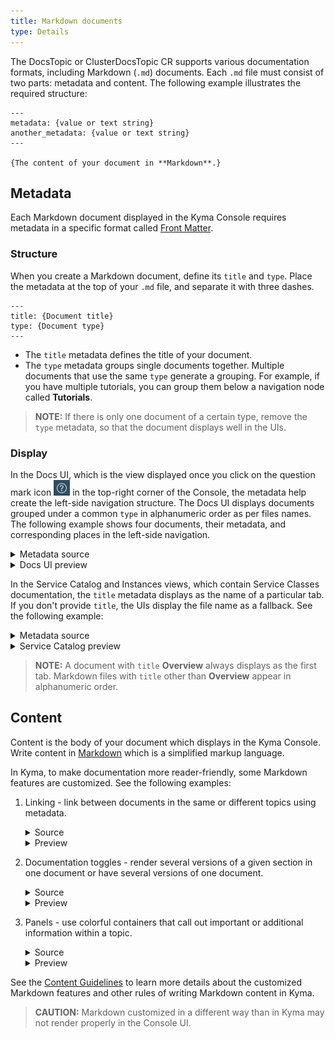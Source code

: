 ```yaml
---
title: Markdown documents
type: Details
---
```


The DocsTopic or ClusterDocsTopic CR supports various documentation formats, including Markdown (`.md`) documents. Each `.md` file must consist of two parts: metadata and content. The following example illustrates the required structure: 

```
---
metadata: {value or text string}
another_metadata: {value or text string}
---

{The content of your document in **Markdown**.}
```

## Metadata

Each Markdown document displayed in the Kyma Console requires metadata in a specific format called [Front Matter](https://forestry.io/docs/editing/front-matter/). 

### Structure

When you create a Markdown document, define its `title` and `type`. Place the metadata at the top of your `.md` file, and separate it with three dashes.

```
---
title: {Document title}
type: {Document type}
---
```

- The `title` metadata defines the title of your document. 
- The `type` metadata groups single documents together. Multiple documents that use the same `type` generate a grouping. For example, if you have multiple tutorials, you can group them below a navigation node called **Tutorials**.

>**NOTE:** If there is only one document of a certain type, remove the `type` metadata, so that the document displays well in the UIs.

### Display

In the Docs UI, which is the view displayed once you click on the question mark icon ![](./assets/docs-ui-question-mark.png) in the top-right corner of the Console, the metadata help create the left-side navigation structure. The Docs UI displays documents grouped under a common `type` in alphanumeric order as per files names. The following example shows four documents, their metadata, and corresponding places in the left-side navigation.

<div tabs>
  <details>
  <summary>
  Metadata source
  </summary>

```
//03-01-sidecar-proxy-injection.md
---
title: Sidecar Proxy Injection
type: Details
---
``` 
```
//03-02-istio-patch.md
---
title: Istio Patch
type: Details
---
```
```
//03-03-istio-rbac.md
---
title: Istio RBAC configuration
type: Details
---
```
```
//01-01-service-mesh.md
---
title: Overview
---
```
  </details>
  <details>
  <summary>
  Docs UI preview
  </summary>

![](./assets/left-side-nav-docs-ui.png)
  </details>
</div>

In the Service Catalog and Instances views, which contain Service Classes documentation, the `title` metadata displays as the name of a particular tab. If you don't provide `title`, the UIs display the file name as a fallback. See the following example:

<div tabs>
  <details>
  <summary>
  Metadata source
  </summary>

```
//overview.md
---
title: Overview
---
``` 
```
//plan-details.md
---
title: Services and Plans
type: Details
---
```
  </details>
  <details>
  <summary>
  Service Catalog preview
  </summary>

![](./assets/tabs-catalog-ui.png)
  </details>
</div>

>**NOTE:** A document with `title` **Overview** always displays as the first tab. Markdown files with `title` other than **Overview** appear in alphanumeric order.

## Content

Content is the body of your document which displays in the Kyma Console. Write content in [Markdown](https://daringfireball.net/projects/markdown/syntax) which is a simplified markup language.

In Kyma, to make documentation more reader-friendly, some Markdown features are customized. See the following examples:
1. Linking - link between documents in the same or different topics using metadata. 
    <div tabs>
      <details>
      <summary>
      Source
      </summary>

      Create a reference using the /{type-of-topic}/{id}#{type}-{title}-{header} pattern:
      ```
      [Kyma in a nutshell](/root/kyma/#overview-in-a-nutshell)
      ```
      </details>
      <details>
      <summary>
      Preview
      </summary>

      [Kyma in a nutshell](/root/kyma/#overview-kyma-in-a-nutshell)
      </details>
    </div>
2. Documentation toggles - render several versions of a given section in one document or have several versions of one document.
    <div tabs>
      <details>
      <summary>
      Source
      </summary>

      ```    
      <div tabs>
      <details>
      <summary>
      HTTPS
      </summary>

      `git clone https://github.com/kyma-project/kyma.git ; cd kyma`
      </details>
      <details>
      <summary>
      SSH
      </summary>

      `git clone git@github.com:kyma-project/kyma.git ; cd kyma`
      </details>
    </div>
    ```
      </details>
      <details>
      <summary>
      Preview
      </summary>

      ![](./assets/doc-toggle.png)
      </details>
    </div>
3. Panels - use colorful containers that call out important or additional information within a topic.
    <div tabs>
      <details>
      <summary>
      Source
      </summary>

      ```
      >**TIP:** If you contribute to the [bundles](https://github.com/kyma-project/bundles/tree/master/bundles) repository, you do not have to compress your bundles as the system does it automatically.
      ``` 
      </details>
      <details>
      <summary>
      Preview
      </summary>

      ![](./assets/tip-panel.png)
      </details>
    </div>

 See the [Content Guidelines](https://github.com/kyma-project/community/tree/master/guidelines/content-guidelines) to learn more details about the customized Markdown features and other rules of writing Markdown content in Kyma. 

 >**CAUTION:** Markdown customized in a different way than in Kyma may not render properly in the Console UI.